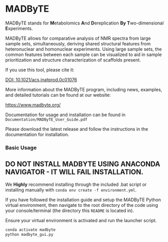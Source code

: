 # MADByTE

MADByTE stands for **M**etabolomics **A**nd **D**ereplication **By** **T**wo-dimensional **E**xperiments.

MADByTE allows for comparative analysis of NMR spectra from large sample sets, simultaneously, deriving shared structural features from heteronuclear and homonuclear experiments. Using large sample sets, the common features between each sample can be visualized to aid in sample prioritization and structure characterization of scaffolds present.

If you use this tool, please cite it:

[DOI: 10.1021/acs.jnatprod.0c01076](https://doi.org/10.1021/acs.jnatprod.0c01076)

More information about the MADByTE program, including news, examples, and detailed tutorials can be found at our website:

https://www.madbyte.org/

Documentation for usage and installation can be found in `Documentation/MADByTE_User_Guide.pdf`

Please download the latest release and follow the instructions in the documentation for installation.

### Basic Usage

## DO NOT INSTALL MADBYTE USING ANACONDA NAVIGATOR - IT WILL FAIL INSTALLATION. 

We **Highly** recommend installing through the included .bat script or installing manually with `conda env create -f environment.yml`. 

If you have followed the installation guide and setup the MADByTE Python virtual environment, then navigate to the root directory of the code using your console/terminal (the directory this `README` is located in).

Ensure your virtual environment is activated and run the launcher script.

```bash
conda activate madbyte
python madbyte_gui.py
```

